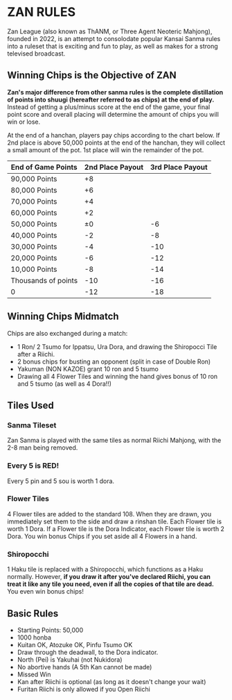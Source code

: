 # ZAN RULES
Zan League (also known as ThANM, or Three Agent Neoteric Mahjong), founded in 2022, is an attempt to consolodate popular Kansai Sanma rules into a ruleset that is exciting and fun to play, as well as makes for a strong televised broadcast.

## Winning Chips is the Objective of ZAN

**Zan's major difference from other sanma rules is the complete distillation of points into shuugi (hereafter referred to as chips) at the end of play.** Instead of getting a plus/minus score at the end of the game, your final point score and overall placing will determine the amount of chips you will win or lose. 

At the end of a hanchan, players pay chips according to the chart below. If 2nd place is above 50,000 points at the end of the hanchan, they will collect a small amount of the pot. 1st place will win the remainder of the pot.


| End of Game Points |2nd Place Payout| 3rd Place Payout|
|----------------------------|------------------------|--------------------|
|90,000 Points| +8 |
|80,000 Points| +6 |
|70,000 Points| +4 |
|60,000 Points| +2 | 
|50,000 Points|±0 | -6
|40,000 Points| -2 | -8
|30,000 Points| -4 | -10
|20,000 Points| -6 | -12
|10,000 Points| -8 | -14
|Thousands of points|-10| -16
|0| -12 | -18

## Winning Chips Midmatch

Chips are also exchanged during a match:  
* 1 Ron/ 2 Tsumo for Ippatsu, Ura Dora, and drawing the Shiropocci Tile after a Riichi.  
* 2 bonus chips for busting an opponent (split in case of Double Ron)  
* Yakuman (NON KAZOE) grant 10 ron and 5 tsumo
* Drawing all 4 Flower Tiles and winning the hand gives bonus of 10 ron and 5 tsumo (as well as 4 Dora!!)

## Tiles Used

### Sanma Tileset
Zan Sanma is played with the same tiles as normal Riichi Mahjong, with the 2-8 man being removed.

### Every 5 is RED!
Every 5 pin and 5 sou is worth 1 dora.  

### Flower Tiles  
4 Flower tiles are added to the standard 108. When they are drawn, you immediately set them to the side and draw a rinshan tile. Each Flower tile is worth 1 Dora. If a Flower tile is the Dora Indicator, each Flower tile is worth 2 Dora. You win bonus Chips if you set aside all 4 Flowers in a hand.



  
### Shiropocchi
1 Haku tile is replaced with a Shiropocchi, which functions as a Haku normally. However, **if you draw it after you've declared Riichi, you can treat it like any tile you need, even if all the copies of that tile are dead.** You even win bonus chips!

## Basic Rules

* Starting Points: 50,000 
* 1000 honba
* Kuitan OK, Atozuke OK, Pinfu Tsumo OK
* Draw through the deadwall, to the Dora indicator.
* North (Pei) is Yakuhai (not Nukidora)
* No abortive hands (A 5th Kan cannot be made)
* Missed Win
* Kan after Riichi is optional (as long as it doesn't change your wait)
* Furitan Riichi is only allowed if you Open Riichi
